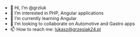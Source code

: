 - 👋 Hi, I’m @grzluk
- 👀 I’m interested in PHP, Angular applications
- 🌱 I’m currently learning Angular
- 💞️ I’m looking to collaborate on Automotive and Gastro apps
- 📫 How to reach me: lukasz@grzesiak24.pl

<!---
grzluk/grzluk is a ✨ special ✨ repository because its `README.md` (this file) appears on your GitHub profile.
You can click the Preview link to take a look at your changes.
--->
